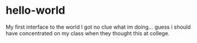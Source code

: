 # hello-world
My first interface to the world
I got no clue what im doing... 
guess i should have concentrated on my class when they thought this at college.
